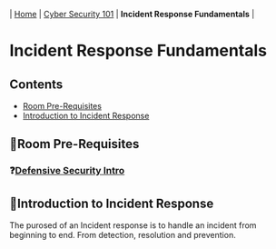 | [Home](../README.md) | [Cyber Security 101](../README.md#cyber-security-101) | **Incident Response Fundamentals** |

# Incident Response Fundamentals

## Contents
- [Room Pre-Requisites](#room-pre-requisites)
- [Introduction to Incident Response](#introduction-to-incident-response)


## 📘Room Pre-Requisites

### ❓[Defensive Security Intro](DefensiveSecurityIntro.md)

## 📘Introduction to Incident Response
The purosed of an Incident response is to handle an incident from beginning to end. From detection, resolution and prevention. 
